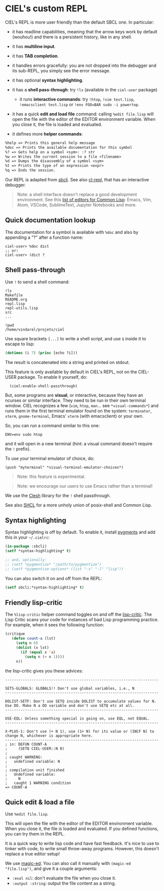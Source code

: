# CIEL's custom REPL

CIEL's REPL is more user friendly than the default SBCL one. In particular:

-  it has readline capabilities, meaning that the arrow keys work by default (wouhou!) and there is a persistent history, like in any shell.
-  it has **multiline input**.
-  it has **TAB completion**.
-  it handles errors gracefully: you are not dropped into the debugger and its sub-REPL, you simply see the error message.
-  it has optional **syntax highlighting**.

- it has a **shell pass-through**: try `!ls` (available in the `ciel-user` package)
  - it runs **interactive commands**: try `!htop`, `!vim test.lisp`, `!emacsclient test.lisp` or `!env FOO=BAR sudo -i powertop`.
- it has a quick **edit and load file** command: calling `%edit file.lisp` will open the file with the editor of the EDITOR environment variable. When you close it, the file is loaded and evaluated.

-  it defines more **helper commands**:

``` txt
%help => Prints this general help message
%doc => Prints the available documentation for this symbol
%? => Gets help on a symbol <sym>: :? str
%w => Writes the current session to a file <filename>
%d => Dumps the disassembly of a symbol <sym>
%t => Prints the type of an expression <expr>
%q => Ends the session.
```

Our REPL is adapted from [sbcli](https://github.com/hellerve/sbcli). See also [cl-repl](https://github.com/koji-kojiro/cl-repl/), that has an interactive debugger.

> Note: a shell interface doesn't replace a good development environment. See this [list of editors for Common Lisp](https://lispcookbook.github.io/cl-cookbook/editor-support.html): Emacs, Vim, Atom, VSCode, SublimeText, Jupyter Notebooks and more.

## Quick documentation lookup

The documentation for a symbol is available with `%doc` and also by
appending a "?" after a function name:

```
ciel-user> %doc dict
;; or:
ciel-user> (dict ?
```

## Shell pass-through

Use `!` to send a shell command:

```
!ls
Makefile
README.org
repl.lisp
repl-utils.lisp
src
...

!pwd
/home/vindarel/projets/ciel
```

Use square brackets `[...]` to write a shell script, and use `$` inside it to escape to lisp:

```lisp
(dotimes (i 7) (princ [echo ?i]))
```

The result is concatenated into a string and printed on stdout.

This feature is only available by default in CIEL's REPL, not on the
CIEL-USER package. To enable it yourself, do:

      (ciel:enable-shell-passthrough)

But, some programs are **visual**, or interactive, because they have an ncurses or similar interface. They need
to be run in their own terminal window. CIEL recognizes a few (`vim`,
`htop`, `man`… see `*visual-commands*`) and runs them in the first terminal emulator found on
the system: `terminator`, `xterm`, `gnome-terminal`, Emacs' `vterm` (with emacsclient) or your own.

So, you can run a command similar to this one:

    ENV=env sudo htop

and it will open in a new terminal (hint: a visual command doesn't require the `!` prefix).

To use your terminal emulator of choice, do:

    (push "myterminal" *visual-terminal-emulator-choices*)

> Note: this feature is experimental.

> Note: we encourage our users to use Emacs rather than a terminal!

We use the [Clesh](https://github.com/Neronus/clesh) library for the `!` shell passthrough.

See also [SHCL](https://github.com/bradleyjensen/shcl) for a more unholy union of posix-shell and Common Lisp.


## Syntax highlighting

Syntax highlighting is off by default. To enable it, install [pygments](https://pygments.org/) and add this in your `~/.cielrc`:

```lisp
(in-package :sbcli)
(setf *syntax-highlighting* t)

;; and, optionally:
;; (setf *pygmentize* "/path/to/pygmentize")
;; (setf *pygmentize-options* (list "-s" "-l" "lisp"))
```

You can also switch it on and off from the REPL:

```lisp
(setf sbcli:*syntax-highlighting* t)
```

## Friendly lisp-critic

The `%lisp-critic` helper command toggles on and off the
[lisp-critic](https://github.com/g000001/lisp-critic). The Lisp Critic
scans your code for instances of bad Lisp programming practice. For
example, when it sees the following function:


~~~lisp
(critique
   (defun count-a (lst)
     (setq n 0)
     (dolist (x lst)
       (if (equal x 'a)
         (setq n (+ n 1))))
     n))
~~~

the lisp-critic gives you these advices:

```
----------------------------------------------------------------------

SETS-GLOBALS: GLOBALS!! Don't use global variables, i.e., N
----------------------------------------------------------------------

DOLIST-SETF: Don't use SETQ inside DOLIST to accumulate values for N.
Use DO. Make N a DO variable and don't use SETQ etc at all.
----------------------------------------------------------------------

USE-EQL: Unless something special is going on, use EQL, not EQUAL.
----------------------------------------------------------------------

X-PLUS-1: Don't use (+ N 1), use (1+ N) for its value or (INCF N) to
change N, whichever is appropriate here.
----------------------------------------------------------------------
; in: DEFUN COUNT-A
;     (SETQ CIEL-USER::N 0)
;
; caught WARNING:
;   undefined variable: N
;
; compilation unit finished
;   Undefined variable:
;     N
;   caught 1 WARNING condition
=> COUNT-A
```

## Quick edit & load a file

Use `%edit file.lisp`.

This will open the file with the editor of the EDITOR environment variable. When you
close it, the file is loaded and evaluated. If you defined functions, you can try them in the REPL.

It is a quick way to write lisp code and have fast feedback. It's nice
to use to tinker with code, to write small throw-away
programs. However, this doesn't replace a true editor setup!

We use [magic-ed](https://github.com/sanel/magic-ed). You can also call it manually with `(magic-ed "file.lisp")`, and give it a couple arguments:

- `:eval nil`: don't evaluate the file when you close it.
- `:output :string`: output the file content as a string.
